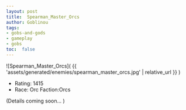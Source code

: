 ```yaml
---
layout: post
title:  Spearman_Master_Orcs
author: Goblinou
tags:
- gobs-and-gods
- gameplay
- gobs
toc:  false
---
```


![Spearman_Master_Orcs]( {{ 'assets/generated/enemies/spearman_master_orcs.jpg' | relative_url }} )
- Rating: 1415
- Race: Orc  Faction:Orcs

(Details coming soon... )
